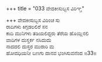 +++
title = "033 ವೇದಕೀಸುಬ್ಬಸ ವಿರಿಞ್ಚ"

+++
ವೇದಕೀಸುಬ್ಬಸ ವಿರಿಂಚ ಸು  
ರಾದಿಗಳು ಕಿಗ್ಗಡಲಲಿರೆ ಸನ  
ಕಾದಿ ಮುನಿಗಳು ತಡಿಯಲಿದ್ದರು ತೆರೆಯ ಹೊಯ್ಲಿನಲಿ  
ವಾದಿಗಳ ದುಸ್ತರ್ಕ ನಸಿದುದು  
ನಾದದಲಿ ದುಸ್ತರ ಮುರಾರಿ ಮ  
ಹೋದಧಿಯನೀ ಬಣಗು ದಾನವ ಭಂಗಿಸುವನೆಂದ     ॥33॥